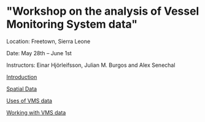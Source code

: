 # "Workshop on the analysis of Vessel Monitoring System data"

Location: Freetown, Sierra Leone

Date: May 28th – June 1st

Instructors: Einar Hjörleifsson, Julian M. Burgos and Alex Senechal

[Introduction](introduction.Rmd)

[Spatial Data](spatial_data.Rmd)

[Uses of VMS data](vms_uses.Rmd)

[Working with VMS data](working_with_VMS.Rmd)
